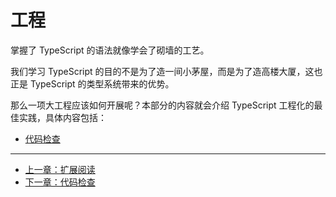 # 工程

掌握了 TypeScript 的语法就像学会了砌墙的工艺。

我们学习 TypeScript 的目的不是为了造一间小茅屋，而是为了造高楼大厦，这也正是 TypeScript 的类型系统带来的优势。

那么一项大工程应该如何开展呢？本部分的内容就会介绍 TypeScript 工程化的最佳实践，具体内容包括：

- [代码检查](lint.md)

---

- [上一章：扩展阅读](../advanced/further-reading.md)
- [下一章：代码检查](lint.md)